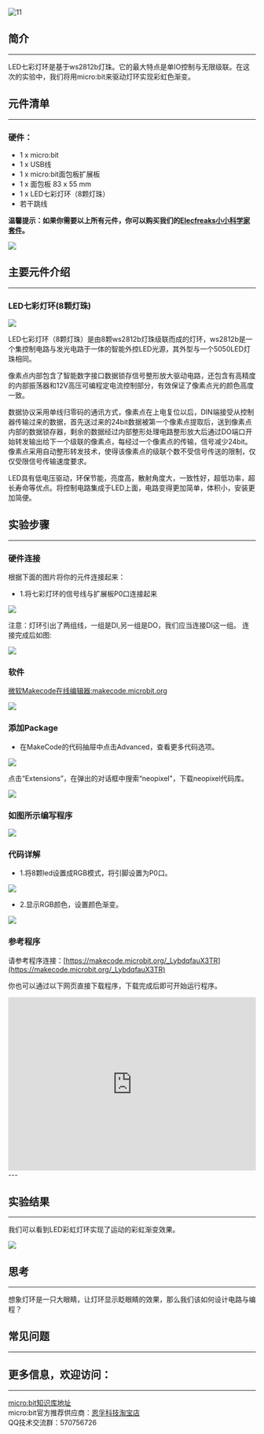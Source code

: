  ![11](https://i.imgur.com/F2gbRrO.jpg)   

## 简介
---
LED七彩灯环是基于ws2812b灯珠。它的最大特点是单IO控制与无限级联。在这次的实验中，我们将用micro:bit来驱动灯环实现彩虹色渐变。

## 元件清单
---
### 硬件：
- 1 x micro:bit
- 1 x USB线
- 1 x micro:bit面包板扩展板
- 1 x 面包板 83 x 55 mm
- 1 x LED七彩灯环（8颗灯珠）  
- 若干跳线

**温馨提示：如果你需要以上所有元件，你可以购买我们的[Elecfreaks小小科学家套件](https://item.taobao.com/item.htm?spm=a1z10.1-c-s.w4024-17803785896.2.18dc3f94XOgpWg&id=562837851877&scene=taobao_shop)。**

![](https://i.imgur.com/W4tseua.jpg)

## 主要元件介绍
---
### LED七彩灯环(8颗灯珠)

![](https://i.imgur.com/NnNcXY9.jpg)

LED七彩灯环（8颗灯珠）是由8颗ws2812b灯珠级联而成的灯环，ws2812b是一个集控制电路与发光电路于一体的智能外控LED光源，其外型与一个5050LED灯珠相同。

像素点内部包含了智能数字接口数据锁存信号整形放大驱动电路，还包含有高精度的内部振荡器和12V高压可编程定电流控制部分，有效保证了像素点光的颜色高度一致。

数据协议采用单线归零码的通讯方式，像素点在上电复位以后，DIN端接受从控制器传输过来的数据，首先送过来的24bit数据被第一个像素点提取后，送到像素点内部的数据锁存器，剩余的数据经过内部整形处理电路整形放大后通过DO端口开始转发输出给下一个级联的像素点，每经过一个像素点的传输，信号减少24bit。像素点采用自动整形转发技术，使得该像素点的级联个数不受信号传送的限制，仅仅受限信号传输速度要求。

LED具有低电压驱动，环保节能，亮度高，散射角度大，一致性好，超低功率，超长寿命等优点。将控制电路集成于LED上面，电路变得更加简单，体积小，安装更加简便。


## 实验步骤
---
### 硬件连接
根据下面的图片将你的元件连接起来：

- 1.将七彩灯环的信号线与扩展板P0口连接起来

![](https://i.imgur.com/LAPXCJp.jpg)

注意：灯环引出了两组线，一组是DI,另一组是DO，我们应当连接DI这一组。
连接完成后如图:

![](https://i.imgur.com/lUdmz6q.jpg) 

### 软件

[微软Makecode在线编辑器:makecode.microbit.org](https://makecode.microbit.org/)

![](https://i.imgur.com/JHZUvh2.png)

### 添加Package
- 在MakeCode的代码抽屉中点击Advanced，查看更多代码选项。

![](https://i.imgur.com/smtcNoB.png)

点击“Extensions”，在弹出的对话框中搜索“neopixel"，下载neopixel代码库。

![](https://i.imgur.com/umQwUC2.png)


### 如图所示编写程序

![](https://i.imgur.com/z1YyT5w.png)

### 代码详解
- 1.将8颗led设置成RGB模式，将引脚设置为P0口。

![](https://i.imgur.com/fn6ojMc.png) 

- 2.显示RGB颜色，设置颜色渐变。

![](https://i.imgur.com/3mxhY9h.png)

### 参考程序
请参考程序连接：[https://makecode.microbit.org/_LybdqfauX3TR](https://makecode.microbit.org/_LybdqfauX3TR)

你也可以通过以下网页直接下载程序，下载完成后即可开始运行程序。

<div style="position:relative;height:0;padding-bottom:70%;overflow:hidden;"><iframe style="position:absolute;top:0;left:0;width:100%;height:100%;" src="https://makecode.microbit.org/#pub:_LybdqfauX3TR" frameborder="0" sandbox="allow-popups allow-forms allow-scripts allow-same-origin"></iframe></div>  
---

## 实验结果
---
我们可以看到LED彩虹灯环实现了运动的彩虹渐变效果。

![](https://i.imgur.com/23vhDKK.gif)


## 思考
---
想象灯环是一只大眼睛，让灯环显示眨眼睛的效果，那么我们该如何设计电路与编程？

## 常见问题
---      

## 更多信息，欢迎访问：
---
[micro:bit知识库地址](https://www.elecfreaks.com/learn-cn/)    
micro:bit官方推荐供应商：[恩孚科技淘宝店](https://shop69086944.taobao.com/?spm=a230r.7195193.1997079397.2.RSthR0)  
QQ技术交流群：570756726   



